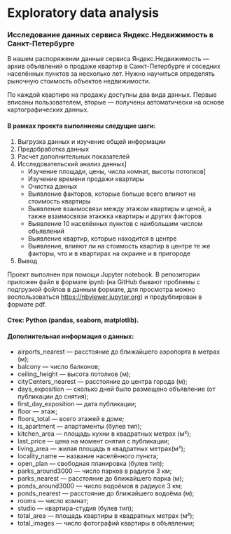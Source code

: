 # Exploratory data analysis
### Исследование данных сервиса Яндекс.Недвижимость в Санкт-Петербурге

В нашем распоряжении данные сервиса Яндекс.Недвижимость — архив объявлений о продаже квартир в Санкт-Петербурге и соседних населённых пунктов за несколько лет. Нужно научиться определять рыночную стоимость объектов недвижимости.

По каждой квартире на продажу доступны два вида данных. Первые вписаны пользователем, вторые — получены автоматически на основе картографических данных. 

#### В рамках проекта выполннены следущие шаги: 

1. Выгрузка данных и изучение общей информации
2. Предобработка данных
3. Расчет дополнительных показателей
4. Исследовательский анализ данных]
    - Изучение площади, цены, числа комнат, высоты потолков]
    - Изучение времени продажи квартиры
    - Очистка данных
    - Выявление факторов, которые больше всего влияют на стоимость квартиры
    - Выявление взаимосвязи между этажом квартиры и ценой, а также взаимосвязи этакжка квартиры и других факторов
    - Выявление 10 населённых пунктов с наибольшим числом объявлений
    - Выявление квартир, которые находится в центре
    - Выявление, влияют ли на стоимость квартир в центре те же факторы, что и в квартирах на окраине и в пригороде
5. Вывод

Проект выполнен при помощи Jupyter notebook. В репозитории приложен файл в формате ipynb (на GitHub бывают проблемы с подгрузкой фойлов в данным формате, для просмотра можно воспользоваться https://nbviewer.jupyter.org) и продублирован в формате pdf.

#### Стек: Python (pandas, seaborn, matplotlib).

#### Дополнительная информация о данных:

   - airports_nearest — расстояние до ближайшего аэропорта в метрах (м);
   - balcony — число балконов;
   - ceiling_height — высота потолков (м);
   - cityCenters_nearest — расстояние до центра города (м);
   - days_exposition — сколько дней было размещено объявление (от публикации до снятия);
   - first_day_exposition — дата публикации;
   - floor — этаж;
   - floors_total — всего этажей в доме;
   - is_apartment — апартаменты (булев тип);
   - kitchen_area — площадь кухни в квадратных метрах (м²);
   - last_price — цена на момент снятия с публикации;
   - living_area — жилая площадь в квадратных метрах(м²);
   - locality_name — название населённого пункта;
   - open_plan — свободная планировка (булев тип);
   - parks_around3000 — число парков в радиусе 3 км;
   - parks_nearest — расстояние до ближайшего парка (м);
   - ponds_around3000 — число водоёмов в радиусе 3 км;
   - ponds_nearest — расстояние до ближайшего водоёма (м);
   - rooms — число комнат;
   - studio — квартира-студия (булев тип);
   - total_area — площадь квартиры в квадратных метрах (м²);
   - total_images — число фотографий квартиры в объявлении;
